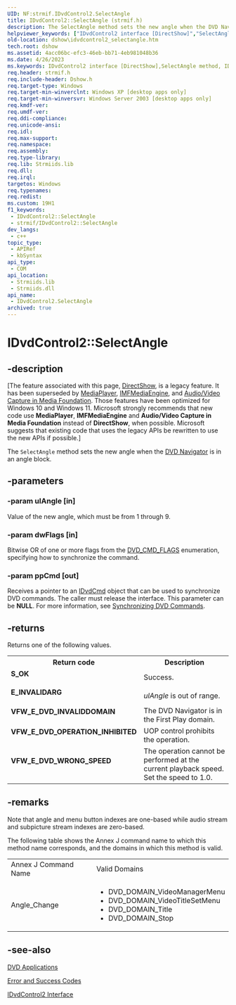 ```yaml
---
UID: NF:strmif.IDvdControl2.SelectAngle
title: IDvdControl2::SelectAngle (strmif.h)
description: The SelectAngle method sets the new angle when the DVD Navigator is in an angle block.
helpviewer_keywords: ["IDvdControl2 interface [DirectShow]","SelectAngle method","IDvdControl2.SelectAngle","IDvdControl2::SelectAngle","IDvdControl2SelectAngle","SelectAngle","SelectAngle method [DirectShow]","SelectAngle method [DirectShow]","IDvdControl2 interface","dshow.idvdcontrol2_selectangle","strmif/IDvdControl2::SelectAngle"]
old-location: dshow\idvdcontrol2_selectangle.htm
tech.root: dshow
ms.assetid: 4acc06bc-efc3-46eb-bb71-4eb981048b36
ms.date: 4/26/2023
ms.keywords: IDvdControl2 interface [DirectShow],SelectAngle method, IDvdControl2.SelectAngle, IDvdControl2::SelectAngle, IDvdControl2SelectAngle, SelectAngle, SelectAngle method [DirectShow], SelectAngle method [DirectShow],IDvdControl2 interface, dshow.idvdcontrol2_selectangle, strmif/IDvdControl2::SelectAngle
req.header: strmif.h
req.include-header: Dshow.h
req.target-type: Windows
req.target-min-winverclnt: Windows XP [desktop apps only]
req.target-min-winversvr: Windows Server 2003 [desktop apps only]
req.kmdf-ver: 
req.umdf-ver: 
req.ddi-compliance: 
req.unicode-ansi: 
req.idl: 
req.max-support: 
req.namespace: 
req.assembly: 
req.type-library: 
req.lib: Strmiids.lib
req.dll: 
req.irql: 
targetos: Windows
req.typenames: 
req.redist: 
ms.custom: 19H1
f1_keywords:
 - IDvdControl2::SelectAngle
 - strmif/IDvdControl2::SelectAngle
dev_langs:
 - c++
topic_type:
 - APIRef
 - kbSyntax
api_type:
 - COM
api_location:
 - Strmiids.lib
 - Strmiids.dll
api_name:
 - IDvdControl2.SelectAngle
archived: true
---
```


# IDvdControl2::SelectAngle


## -description

\[The feature associated with this page, [DirectShow](/windows/win32/directshow/directshow), is a legacy feature. It has been superseded by [MediaPlayer](/uwp/api/Windows.Media.Playback.MediaPlayer), [IMFMediaEngine](/windows/win32/api/mfmediaengine/nn-mfmediaengine-imfmediaengine), and [Audio/Video Capture in Media Foundation](/windows/win32/medfound/audio-video-capture-in-media-foundation). Those features have been optimized for Windows 10 and Windows 11. Microsoft strongly recommends that new code use **MediaPlayer**, **IMFMediaEngine** and **Audio/Video Capture in Media Foundation** instead of **DirectShow**, when possible. Microsoft suggests that existing code that uses the legacy APIs be rewritten to use the new APIs if possible.\]

The <code>SelectAngle</code> method sets the new angle when the <a href="/windows/desktop/DirectShow/dvd-navigator-filter">DVD Navigator</a> is in an angle block.

## -parameters

### -param ulAngle [in]

Value of the new angle, which must be from 1 through 9.

### -param dwFlags [in]

Bitwise OR of one or more flags from the <a href="/windows/desktop/api/strmif/ne-strmif-dvd_cmd_flags">DVD_CMD_FLAGS</a> enumeration, specifying how to synchronize the command.

### -param ppCmd [out]

Receives a pointer to an <a href="/windows/desktop/api/strmif/nn-strmif-idvdcmd">IDvdCmd</a> object that can be used to synchronize DVD commands. The caller must release the interface. This parameter can be <b>NULL</b>. For more information, see <a href="/windows/desktop/DirectShow/synchronizing-dvd-commands">Synchronizing DVD Commands</a>.

## -returns

Returns one of the following values.

<table>
<tr>
<th>Return code</th>
<th>Description</th>
</tr>
<tr>
<td width="40%">
<dl>
<dt><b>S_OK</b></dt>
</dl>
</td>
<td width="60%">
Success.

</td>
</tr>
<tr>
<td width="40%">
<dl>
<dt><b>E_INVALIDARG</b></dt>
</dl>
</td>
<td width="60%">
<i>ulAngle</i> is out of range.

</td>
</tr>
<tr>
<td width="40%">
<dl>
<dt><b>VFW_E_DVD_INVALIDDOMAIN</b></dt>
</dl>
</td>
<td width="60%">
The DVD Navigator is in the First Play domain.

</td>
</tr>
<tr>
<td width="40%">
<dl>
<dt><b>VFW_E_DVD_OPERATION_INHIBITED</b></dt>
</dl>
</td>
<td width="60%">
UOP control prohibits the operation.

</td>
</tr>
<tr>
<td width="40%">
<dl>
<dt><b>VFW_E_DVD_WRONG_SPEED</b></dt>
</dl>
</td>
<td width="60%">
The operation cannot be performed at the current playback speed. Set the speed to 1.0.

</td>
</tr>
</table>

## -remarks

Note that angle and menu button indexes are one-based while audio stream and subpicture stream indexes are zero-based.

The following table shows the Annex J command name to which this method name corresponds, and the domains in which this method is valid.

<table>
<tr>
<td>Annex J Command Name
            </td>
<td>Valid Domains
            </td>
</tr>
<tr>
<td>Angle_Change</td>
<td>
<ul>
<li>DVD_DOMAIN_VideoManagerMenu</li>
<li>DVD_DOMAIN_VideoTitleSetMenu</li>
<li>DVD_DOMAIN_Title</li>
<li>DVD_DOMAIN_Stop</li>
</ul>
</td>
</tr>
</table>

## -see-also

<a href="/windows/desktop/DirectShow/dvd-applications">DVD Applications</a>



<a href="/windows/desktop/DirectShow/error-and-success-codes">Error and Success Codes</a>



<a href="/windows/desktop/api/strmif/nn-strmif-idvdcontrol2">IDvdControl2 Interface</a>
